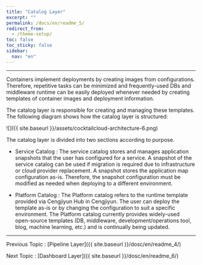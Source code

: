 ```yaml
---
title: "Catalog Layer"
excerpt: ""
permalink: /docs/en/readme_5/
redirect_from:
  - /theme-setup/
toc: false
toc_sticky: false
sidebar:
  nav: "en"
---
```



---

Containers implement deployments by creating images from configurations. Therefore, repetitive tasks can be minimized and frequently-used DBs and middleware runtime can be easily deployed whenever needed by creating templates of container images and deployment information.

The catalog layer is responsible for creating and managing these templates. The following diagram shows how the catalog layer is structured:

![]({{ site.baseurl }}/assets/cocktailcloud-architecture-6.png)

The catalog layer is divided into two sections according to purpose.

* Service Catalog : The service catalog stores and manages application snapshots that the user has configured for a service. A snapshot of the service catalog can be used if migration is required due to infrastructure or cloud provider replacement. A snapshot stores the application map configuration as-is. Therefore, the snapshot configuration must be modified as needed when deploying to a different environment.

* Platform Catalog : The Platform catalog refers to the runtime template provided via Cengjiyun Hub in Cengjiyun. The user can deploy the template as-is or by changing the configuration to suit a specific environment. The Platform catalog currently provides widely-used open-source templates (DB, middleware, development/operations tool, blog, machine learning, etc.) and is continually being updated.

---

Previous Topic : [Pipeline Layer]({{ site.baseurl }}/dosc/en/readme_4/)

Next Topic : [Dashboard Layer]({{ site.baseurl }}/dosc/en/readme_6/)
